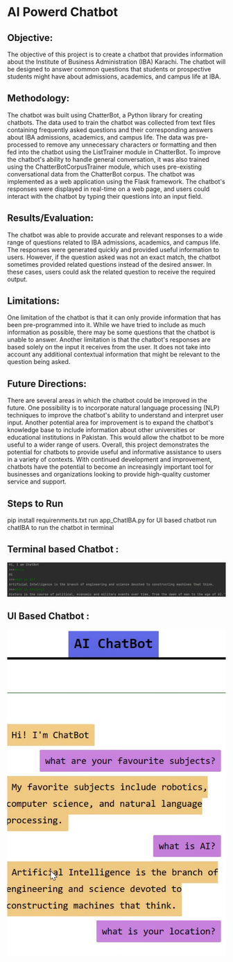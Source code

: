 # AI Powerd Chatbot 


## Objective:
The objective of this project is to create a chatbot that provides information about the Institute of 
Business Administration (IBA) Karachi. The chatbot will be designed to answer common questions that 
students or prospective students might have about admissions, academics, and campus life at IBA.

## Methodology:
The chatbot was built using ChatterBot, a Python library for creating chatbots. The data used to train the 
chatbot was collected from text files containing frequently asked questions and their corresponding 
answers about IBA admissions, academics, and campus life. The data was pre-processed to remove any 
unnecessary characters or formatting and then fed into the chatbot using the ListTrainer module in 
ChatterBot.
To improve the chatbot's ability to handle general conversation, it was also trained using the 
ChatterBotCorpusTrainer module, which uses pre-existing conversational data from the ChatterBot 
corpus.
The chatbot was implemented as a web application using the Flask framework. The chatbot's responses 
were displayed in real-time on a web page, and users could interact with the chatbot by typing their 
questions into an input field.

## Results/Evaluation:
The chatbot was able to provide accurate and relevant responses to a wide range of questions related to 
IBA admissions, academics, and campus life. The responses were generated quickly and provided useful 
information to users.
However, if the question asked was not an exact match, the chatbot sometimes provided related 
questions instead of the desired answer. In these cases, users could ask the related question to receive 
the required output.

## Limitations:
One limitation of the chatbot is that it can only provide information that has been pre-programmed into 
it. While we have tried to include as much information as possible, there may be some questions that 
the chatbot is unable to answer.
Another limitation is that the chatbot's responses are based solely on the input it receives from the user. 
It does not take into account any additional contextual information that might be relevant to the 
question being asked.

## Future Directions:
There are several areas in which the chatbot could be improved in the future. One possibility is to 
incorporate natural language processing (NLP) techniques to improve the chatbot's ability to understand 
and interpret user input.
Another potential area for improvement is to expand the chatbot's knowledge base to include 
information about other universities or educational institutions in Pakistan. This would allow the chatbot 
to be more useful to a wider range of users.
Overall, this project demonstrates the potential for chatbots to provide useful and informative assistance 
to users in a variety of contexts. With continued development and improvement, chatbots have the 
potential to become an increasingly important tool for businesses and organizations looking to provide 
high-quality customer service and support.


## Steps to Run
pip install requirenments.txt
run app_ChatIBA.py for UI based chatbot
run chatIBA to run the chatbot in terminal


## Terminal based Chatbot :
![Image of output](https://github.com/datamagic2020/Chatbot-for-Biginners/blob/main/chatbot.png)

## UI Based Chatbot :
![Image of output](https://github.com/datamagic2020/Chatbot-for-Biginners/blob/main/ui%20chatbot%20thumb.png)
